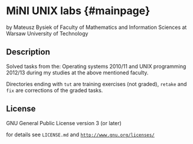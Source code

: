 MiNI UNIX labs {#mainpage}
==============

by Mateusz Bysiek
of Faculty of Mathematics and Information Sciences
at Warsaw University of Technology

## Description

Solved tasks from the: Operating systems 2010/11 and UNIX programming 2012/13
during my studies at the above mentioned faculty.

Directories ending with <code>tut</code> are training exercises (not graded),
<code>retake</code> and <code>fix</code> are corrections of the graded tasks.

## License

GNU General Public License version 3 (or later)

for details see <code>LICENSE.md</code>
and <code>http://www.gnu.org/licenses/</code>

